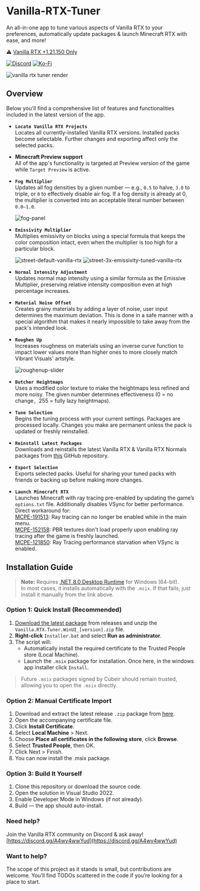 # Vanilla-RTX-Tuner

An all-in-one app to tune various aspects of Vanilla RTX to your preferences, automatically update packages & launch Minecraft RTX with ease, and more!

⚠️ [Vanilla RTX +1.21.150 Only](https://github.com/Cubeir/Vanilla-RTX)  

[![Discord](https://img.shields.io/discord/721377277480402985?style=flat-square&logo=discord&logoColor=F4E9D3&label=Discord&color=F4E9D3&cacheSeconds=3600)](https://discord.gg/A4wv4wwYud)
[![Ko-Fi](https://img.shields.io/badge/-support%20my%20work💖-F4E9D3?style=flat-square&logo=ko-fi&logoColor=F4E9D3&labelColor=555555)](https://ko-fi.com/cubeir)

![vanilla rtx tuner render](https://github.com/user-attachments/assets/785aaf7c-5921-4627-949e-5e1462c7e740)

## Overview

Below you'll find a comprehensive list of features and functionalities included in the latest version of the app.   

- **`Locate Vanilla RTX Projects`**  
  Locates all currently-installed Vanilla RTX versions. Installed packs become selectable. Further changes and exporting affect only the selected packs.

- **Minecraft Preview support**  
  All of the app's functionality is targeted at Preview version of the game while  `Target Preview` is active.

- **`Fog Multiplier`**  
  Updates all fog densities by a given number — e.g., `0.5` to halve, `3.0` to triple, or `0` to effectively disable air fog. If a fog density is already at 0, the multiplier is converted into an acceptable literal number between `0.0–1.0`.
  
  ![fog-panel](https://github.com/user-attachments/assets/a865a95c-f436-47f9-a56f-ec17c75e1fb0)

- **`Emissivity Multiplier`**  
  Multiplies emissivity on blocks using a special formula that keeps the color composition intact, even when the multiplier is too high for a particular block.
  
  ![street-default-vanilla-rtx](https://github.com/user-attachments/assets/bc5af2b1-8dd3-47fc-8344-15bce477ba5d)
  ![street-3x-emissivity-tuned-vanilla-rtx](https://github.com/user-attachments/assets/a545d9c2-2890-46b3-b5f6-3cea7d98e13e)

- **`Normal Intensity Adjustment`**  
  Updates normal map intensity using a similar formula as the Emissive Multiplier, preserving relative intensity composition even at high percentage increases.

- **`Material Noise Offset`**  
  Creates grainy materials by adding a layer of noise, user input determines the maximum deviation.
  This is done in a safe manner with a special algorithm that makes it nearly impossible to take away from the pack's intended look.
  
- **`Roughen Up`**  
  Increases roughness on materials using an inverse curve function to impact lower values more than higher ones to more closely match Vibrant Visuals' artstyle.
  
  ![roughenup-slider](https://github.com/user-attachments/assets/fa365641-ec26-4a51-b519-c25c6af33843)

- **`Butcher Heightmaps`**  
  Uses a modified color texture to make the heightmaps less refined and more noisy. The given number determines effectiveness (0 = no change`, `255 = fully lazy heightmaps).

- **`Tune Selection`**  
  Begins the tuning process with your current settings. Packages are processed locally.
  Changes you make are permanent unless the pack is updated or freshly reinstalled.

- **`Reinstall Latest Packages`**  
  Downloads and reinstalls the latest Vanilla RTX & Vanilla RTX Normals packages from [this](https://github.com/cubeir/Vanilla-RTX) GitHub repository.

- **`Export Selection`**  
  Exports selected packs. Useful for sharing your tuned packs with friends or backing up before making more changes.

- **`Launch Minecraft RTX`**  
  Launches Minecraft with ray tracing pre-enabled by updating the game’s `options.txt` file. Additionally disables VSync for better performance. Direct workaround for:  
  [MCPE-191513](https://bugs.mojang.com/browse/MCPE/issues/MCPE-191513): Ray tracing can no longer be enabled while in the main menu.  
  [MCPE-152158](https://bugs.mojang.com/browse/MCPE/issues/MCPE-153053): PBR textures don't load properly upon enabling ray tracing after the game is freshly launched.  
  [MCPE-121850](https://bugs.mojang.com/browse/MCPE/issues/MCPE-121850): Ray Tracing performance starvation when VSync is enabled.  


## Installation Guide

> **Note:** Requires [.NET 8.0 Desktop Runtime](https://dotnet.microsoft.com/en-us/download/dotnet/8.0) for Windows (64-bit).  
> In most cases, it installs automatically with the `.msix`. If that fails, just install it manually from the link above.

### Option 1: Quick Install (Recommended)

1. [Download the latest package](https://github.com/Cubeir/Vanilla-RTX-Tuner/releases) from releases and unzip the `Vanilla.RTX.Tuner.WinUI_[version].zip` file.
2. **Right-click** `Installer.bat` and select **Run as administrator**.
3. The script will:
   - Automatically install the required certificate to the Trusted People store (Local Machine).
   - Launch the `.msix` package for installation. Once here, in the windows app installer click `Install`.

> Future `.msix` packages signed by Cubeir should remain trusted, allowing you to open the `.msix` directly.

### Option 2: Manual Certificate Import

1. Download and extract the latest release `.zip` package from [here](https://github.com/Cubeir/Vanilla-RTX-Tuner/releases).
2. Open the accompanying certificate file.
3. Click **Install Certificate**.
4. Select **Local Machine** > Next.
5. Choose **Place all certificates in the following store**, click **Browse**.
6. Select **Trusted People**, then OK.
7. Click Next > Finish.
8. You can now install the .msix package.

### Option 3: Build It Yourself

1. Clone this repository or download the source code.
2. Open the solution in Visual Studio 2022.
3. Enable Developer Mode in Windows (if not already).
4. Build — the app should auto-install. 

### Need help?

Join the Vanilla RTX community on Discord & ask away! [https://discord.gg/A4wv4wwYud](https://discord.gg/A4wv4wwYud)

### Want to help?

The scope of this project as it stands is small, but contributions are welcome.
You’ll find TODOs scattered in the code if you’re looking for a place to start.
